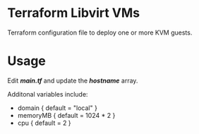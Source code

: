 # Terraform Libvirt VMs

Terraform configuration file to deploy one or more KVM guests.

# Usage

Edit <b><i>main.tf</b></i> and update the <b><i>hostname</b></i> array. 

Additonal variables include: 

- domain { default = "local" }
- memoryMB { default = 1024 * 2 }
- cpu { default = 2 }


